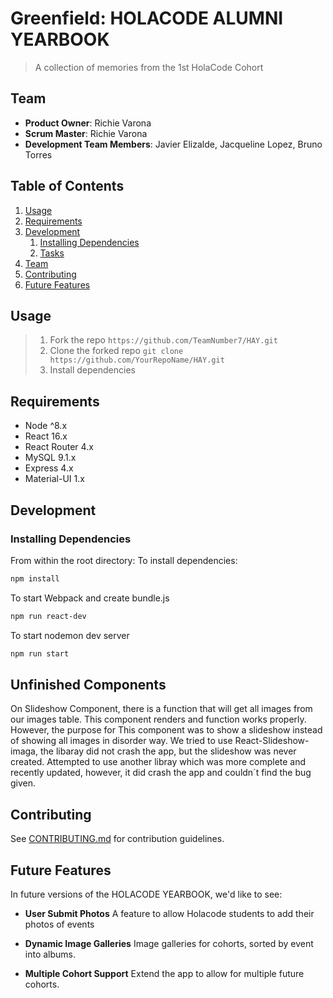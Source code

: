 # Greenfield: HOLACODE ALUMNI YEARBOOK

> A collection of memories from the 1st HolaCode Cohort

## Team

  - __Product Owner__: Richie Varona
  - __Scrum Master__: Richie Varona
  - __Development Team Members__: Javier Elizalde, Jacqueline Lopez, Bruno Torres

## Table of Contents

1. [Usage](#Usage)
1. [Requirements](#requirements)
1. [Development](#development)
    1. [Installing Dependencies](#installing-dependencies)
    1. [Tasks](#tasks)
1. [Team](#team)
1. [Contributing](#contributing)
1. [Future Features](#future-features)

## Usage

> 1. Fork the repo `https://github.com/TeamNumber7/HAY.git`
> 2. Clone the forked repo `git clone https://github.com/YourRepoName/HAY.git`
> 3. Install dependencies

## Requirements

- Node ^8.x
- React 16.x
- React Router 4.x
- MySQL 9.1.x
- Express 4.x
- Material-UI 1.x

## Development

### Installing Dependencies

From within the root directory:
To install dependencies:
```sh
npm install
```
To start Webpack and create bundle.js
```sh
npm run react-dev
```
To start nodemon dev server
```sh
npm run start
```

## Unfinished Components

On Slideshow Component, there is a function that will get all images from our images table. This component renders and function works properly. However, the purpose for This component was to show a slideshow instead of showing all images in disorder way. We
tried to use React-Slideshow-imaga, the libaray did not crash the app, but the slideshow was never created. Attempted to use another libray which was more complete and recently updated, however, it did crash the app and couldn´t find the bug given. 

## Contributing

See [CONTRIBUTING.md](https://github.com/unexpected-lion/ourglass/blob/master/contributing.md) for contribution guidelines.

## Future Features

In future versions of the HOLACODE YEARBOOK, we'd like to see:

- __User Submit Photos__
A feature to allow Holacode students to add their photos of events

- __Dynamic Image Galleries__
Image galleries for cohorts, sorted by event into albums.

- __Multiple Cohort Support__
Extend the app to allow for multiple future cohorts.
